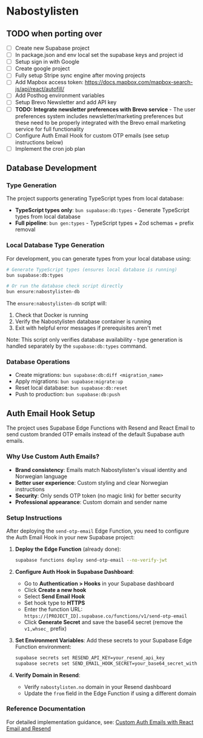 # Nabostylisten

## TODO when porting over

- [ ] Create new Supabase project
- [ ] In package.json and env local set the supabase keys and project id
- [ ] Setup sign in with Google
- [ ] Create google project
- [ ] Fully setup Stripe sync engine after moving projects
- [ ] Add Mapbox access token: <https://docs.mapbox.com/mapbox-search-js/api/react/autofill/>
- [ ] Add Posthog environment variables
- [ ] Setup Brevo Newsletter and add API key
- [ ] **TODO: Integrate newsletter preferences with Brevo service** - The user preferences system includes newsletter/marketing preferences but these need to be properly integrated with the Brevo email marketing service for full functionality
- [ ] Configure Auth Email Hook for custom OTP emails (see setup instructions below)
- [ ] Implement the cron job plan

## Database Development

### Type Generation

The project supports generating TypeScript types from local database:

- **TypeScript types only**: `bun supabase:db:types` - Generate TypeScript types from local database
- **Full pipeline**: `bun gen:types` - TypeScript types + Zod schemas + prefix removal

### Local Database Type Generation

For development, you can generate types from your local database using:

```bash
# Generate TypeScript types (ensures local database is running)
bun supabase:db:types

# Or run the database check script directly
bun ensure:nabostylisten-db
```

The `ensure:nabostylisten-db` script will:

1. Check that Docker is running
2. Verify the Nabostylisten database container is running
3. Exit with helpful error messages if prerequisites aren't met

Note: This script only verifies database availability - type generation is handled separately by the `supabase:db:types` command.

### Database Operations

- Create migrations: `bun supabase:db:diff <migration_name>`
- Apply migrations: `bun supabase:migrate:up`
- Reset local database: `bun supabase:db:reset`
- Push to production: `bun supabase:db:push`

## Auth Email Hook Setup

The project uses Supabase Edge Functions with Resend and React Email to send custom branded OTP emails instead of the default Supabase auth emails.

### Why Use Custom Auth Emails?

- **Brand consistency**: Emails match Nabostylisten's visual identity and Norwegian language
- **Better user experience**: Custom styling and clear Norwegian instructions
- **Security**: Only sends OTP token (no magic link) for better security
- **Professional appearance**: Custom domain and sender name

### Setup Instructions

After deploying the `send-otp-email` Edge Function, you need to configure the Auth Email Hook in your new Supabase project:

1. **Deploy the Edge Function** (already done):

   ```bash
   supabase functions deploy send-otp-email --no-verify-jwt
   ```

2. **Configure Auth Hook in Supabase Dashboard**:

   - Go to **Authentication > Hooks** in your Supabase dashboard
   - Click **Create a new hook**
   - Select **Send Email Hook**
   - Set hook type to **HTTPS**
   - Enter the function URL: `https://[PROJECT_ID].supabase.co/functions/v1/send-otp-email`
   - Click **Generate Secret** and save the base64 secret (remove the `v1,whsec_` prefix)

3. **Set Environment Variables**:
   Add these secrets to your Supabase Edge Function environment:

   ```bash
   supabase secrets set RESEND_API_KEY=your_resend_api_key
   supabase secrets set SEND_EMAIL_HOOK_SECRET=your_base64_secret_without_prefix
   ```

4. **Verify Domain in Resend**:
   - Verify `nabostylisten.no` domain in your Resend dashboard
   - Update the `from` field in the Edge Function if using a different domain

### Reference Documentation

For detailed implementation guidance, see: [Custom Auth Emails with React Email and Resend](https://supabase.com/docs/guides/functions/examples/auth-send-email-hook-react-email-resend)
